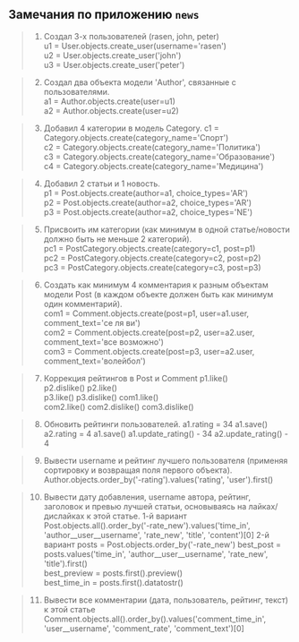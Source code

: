Замечания по приложению `news`
------------------------------
 
>1. Создал 3-х пользователей (rasen, john, peter)   
u1 = User.objects.create_user(username='rasen')      
u2 = User.objects.create_user('john')        
u3 = User.objects.create_user('peter')

>2. Создал два объекта модели 'Author', связанные с пользователями.  
a1 = Author.objects.create(user=u1)   
a2 = Author.objects.create(user=u2) 

>3. Добавил 4 категории в модель Category.
c1 = Category.objects.create(category_name='Спорт')  
c2 = Category.objects.create(category_name='Политика')  
c3 = Category.objects.create(category_name='Образование')   
c4 = Category.objects.create(category_name='Медицина')    
 
>4. Добавил 2 статьи и 1 новость.   
p1 = Post.objects.create(author=a1, choice_types='AR')  
p2 = Post.objects.create(author=a2, choice_types='AR')  
p3 = Post.objects.create(author=a2, choice_types='NE') 

>5. Присвоить им категории (как минимум в одной 
статье/новости должно быть не меньше 2 категорий).   
pc1 = PostCategory.objects.create(category=c1, post=p1)  
pc2 = PostCategory.objects.create(category=c2, post=p2)  
pc3 = PostCategory.objects.create(category=c3, post=p3)     

>6. Создать как минимум 4 комментария к разным объектам  
модели Post (в каждом объекте должен быть как минимум один комментарий).     
com1 = Comment.objects.create(post=p1, user=a1.user, comment_text='се ля ви')  
com2 = Comment.objects.create(post=p2, user=a2.user, comment_text='все возможно')  
com3 = Comment.objects.create(post=p3, user=a2.user, comment_text='волейбол')  
 
>7. Коррекция рейтингов в Post и Comment 
p1.like()  
p2.dislike() 
p2.like()  
p3.like() 
p3.dislike()
com1.like()  
com2.like()
com2.dislike()
com3.dislike()

>8. Обновить рейтинги пользователей.
a1.rating = 34 a1.save()
a2.rating = 4 a1.save()
a1.update_rating() - 34
a2.update_rating() - 4

>9. Вывести username и рейтинг лучшего пользователя (применяя сортировку и возвращая поля первого объекта).
Author.objects.order_by('-rating').values('rating', 'user').first()

>10. Вывести дату добавления, username автора, рейтинг, заголовок и превью лучшей статьи, 
основываясь на лайках/дислайках к этой статье.
1-й вариант
Post.objects.all().order_by('-rate_new').values('time_in', 'author__user__username', 'rate_new', 'title', 'content')[0]
2-й вариант
posts = Post.objects.order_by('-rate_new')
best_post = posts.values('time_in', 'author__user__username', 'rate_new', 'title').first()  
best_preview = posts.first().preview()  
best_time_in = posts.first().datatostr()   

>11. Вывести все комментарии (дата, пользователь, рейтинг, текст) к этой статье
Comment.objects.all().order_by().values('comment_time_in', 'user__username', 'comment_rate', 'comment_text')[0]


